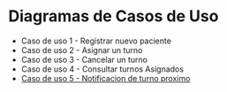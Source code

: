 # Diagramas de Casos de Uso

* Caso de uso 1 - Registrar nuevo paciente
* Caso de uso 2 - Asignar un turno
* Caso de uso 3 - Cancelar un turno
* Caso de uso 4 - Consultar turnos Asignados
* [Caso de uso 5 - Notificacion de turno proximo](https://github.com/JulianUrquiza/SistemaGestionTurnos/blob/main/Notificar%20turnos.pdf)
